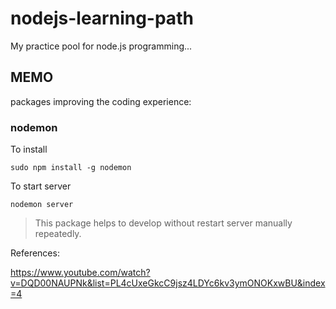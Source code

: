 # nodejs-learning-path
My practice pool for node.js programming...


## MEMO

packages improving the coding experience:

### nodemon
To install
```linux
sudo npm install -g nodemon
```
To start server
```linux
nodemon server
```
> This package helps to develop without restart server manually repeatedly.

References:

https://www.youtube.com/watch?v=DQD00NAUPNk&list=PL4cUxeGkcC9jsz4LDYc6kv3ymONOKxwBU&index=4
